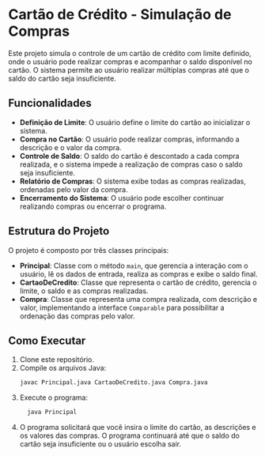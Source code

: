 # Cartão de Crédito - Simulação de Compras

Este projeto simula o controle de um cartão de crédito com limite definido, onde o usuário pode realizar compras e acompanhar o saldo disponível no cartão. O sistema permite ao usuário realizar múltiplas compras até que o saldo do cartão seja insuficiente.

## Funcionalidades

- **Definição de Limite**: O usuário define o limite do cartão ao inicializar o sistema.
- **Compra no Cartão**: O usuário pode realizar compras, informando a descrição e o valor da compra.
- **Controle de Saldo**: O saldo do cartão é descontado a cada compra realizada, e o sistema impede a realização de compras caso o saldo seja insuficiente.
- **Relatório de Compras**: O sistema exibe todas as compras realizadas, ordenadas pelo valor da compra.
- **Encerramento do Sistema**: O usuário pode escolher continuar realizando compras ou encerrar o programa.

## Estrutura do Projeto

O projeto é composto por três classes principais:

- **Principal**: Classe com o método `main`, que gerencia a interação com o usuário, lê os dados de entrada, realiza as compras e exibe o saldo final.
- **CartaoDeCredito**: Classe que representa o cartão de crédito, gerencia o limite, o saldo e as compras realizadas.
- **Compra**: Classe que representa uma compra realizada, com descrição e valor, implementando a interface `Comparable` para possibilitar a ordenação das compras pelo valor.

## Como Executar

1. Clone este repositório.
2. Compile os arquivos Java:
   ```bash
   javac Principal.java CartaoDeCredito.java Compra.java
3. Execute o programa:
   ```bash
     java Principal
4. O programa solicitará que você insira o limite do cartão, as descrições e os valores das compras. O programa continuará até que o saldo do cartão seja insuficiente ou o usuário escolha sair.
